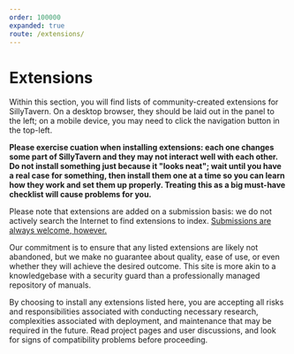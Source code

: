 ```yaml
---
order: 100000
expanded: true
route: /extensions/
---
```


# Extensions

Within this section, you will find lists of community-created extensions for SillyTavern. On a desktop browser, they should be laid out in the panel to the left; on a mobile device, you may need to click the navigation button in the top-left.

**Please exercise cuation when installing extensions: each one changes some part of SillyTavern and they may not interact well with each other. Do not install something just because it "looks neat"; wait until you have a real case for something, then install them one at a time so you can learn how they work and set them up properly. Treating this as a big must-have checklist __will__ cause problems for you.**

Please note that extensions are added on a submission basis: we do not actively search the Internet to find extensions to index. [Submissions are always welcome, however.](/#contributing)

Our commitment is to ensure that any listed extensions are likely not abandoned, but we make no guarantee about quality, ease of use, or even whether they will achieve the desired outcome. This site is more akin to a knowledgebase with a security guard than a professionally managed repository of manuals.

By choosing to install any extensions listed here, you are accepting all risks and responsibilities associated with conducting necessary research, complexities associated with deployment, and maintenance that may be required in the future. Read project pages and user discussions, and look for signs of compatibility problems before proceeding.
